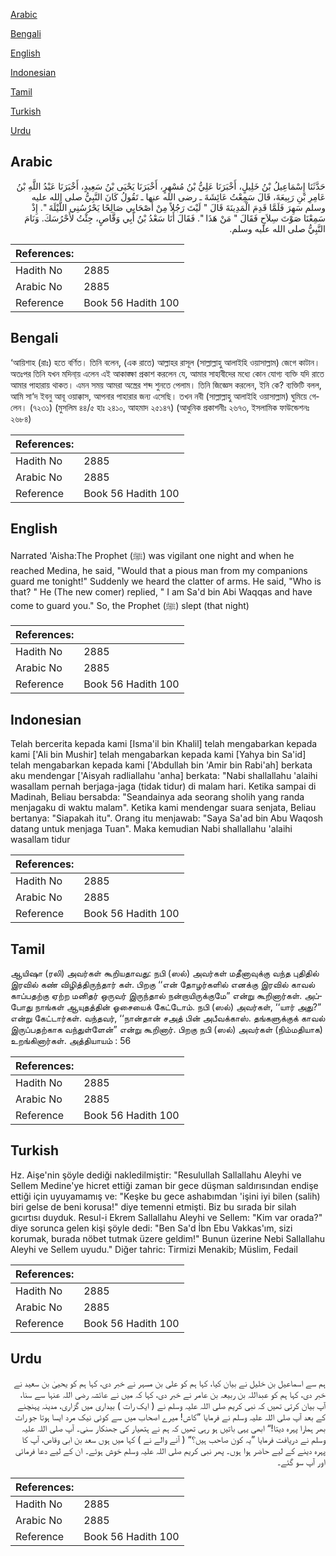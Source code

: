 [Arabic](#arabic)

[Bengali](#bengali)

[English](#english)

[Indonesian](#indonesian)

[Tamil](#tamil)

[Turkish](#turkish)

[Urdu](#urdu)

## Arabic


<div dir="rtl" lang="ar" style={{fontSize:'larger',backgroundColor:'#f8f9fa',padding:20}}>
حَدَّثَنَا إِسْمَاعِيلُ بْنُ خَلِيلٍ، أَخْبَرَنَا عَلِيُّ بْنُ مُسْهِرٍ، أَخْبَرَنَا يَحْيَى بْنُ سَعِيدٍ، أَخْبَرَنَا عَبْدُ اللَّهِ بْنُ عَامِرِ بْنِ رَبِيعَةَ، قَالَ سَمِعْتُ عَائِشَةَ ـ رضى الله عنها ـ تَقُولُ كَانَ النَّبِيُّ صلى الله عليه وسلم سَهِرَ فَلَمَّا قَدِمَ الْمَدِينَةَ قَالَ ‏"‏ لَيْتَ رَجُلاً مِنْ أَصْحَابِي صَالِحًا يَحْرُسُنِي اللَّيْلَةَ ‏"‏‏.‏ إِذْ سَمِعْنَا صَوْتَ سِلاَحٍ فَقَالَ ‏"‏ مَنْ هَذَا ‏"‏‏.‏ فَقَالَ أَنَا سَعْدُ بْنُ أَبِي وَقَّاصٍ، جِئْتُ لأَحْرُسَكَ‏.‏ وَنَامَ النَّبِيُّ صلى الله عليه وسلم‏.‏
</div>
<div style={{backgroundColor:'#f8f9fa',padding:20, marginBottom: 10}}><table> <thead> <tr> <th>References:</th> <th></th> </tr> </thead> <tbody><tr><td>Hadith No</td><td>2885</td></tr><tr><td>Arabic No</td><td>2885</td></tr><tr><td>Reference</td><td>Book 56 Hadith 100</td></tr></tbody></table></div>

## Bengali


<div dir="ltr" lang="bn" style={{fontSize:'larger',backgroundColor:'#f8f9fa',padding:20}}>
‘আয়িশাহ (রাঃ) হতে বর্ণিত। তিনি বলেন, (এক রাতে) আল্লাহর রাসূল (সাল্লাল্লাহু আলাইহি ওয়াসাল্লাম) জেগে কাটান। অতঃপর তিনি যখন মদিনা্য় এলেন এই আকাঙ্ক্ষা প্রকাশ করলেন যে, আমার সাহাবীদের মধ্যে কোন যোগ্য ব্যক্তি যদি রাতে আমার পাহারায় থাকত। এমন সময় আমরা অস্ত্রের শব্দ শুনতে পেলাম। তিনি জিজ্ঞেস করলেন, ইনি কে? ব্যক্তিটি বলল, আমি সা‘দ ইবনু আবূ ওয়াক্কাস, আপনার পাহারার জন্য এসেছি। তখন নবী (সাল্লাল্লাহু আলাইহি ওয়াসাল্লাম) ঘুমিয়ে গেলেন। (৭২৩১) (মুসলিম ৪৪/৫ হাঃ ২৪১০, আহমাদ ২৫১৪৭) (আধুনিক প্রকাশনীঃ ২৬৭৩, ইসলামিক ফাউন্ডেশনঃ ২৬৮৪)
</div>
<div style={{backgroundColor:'#f8f9fa',padding:20, marginBottom: 10}}><table> <thead> <tr> <th>References:</th> <th></th> </tr> </thead> <tbody><tr><td>Hadith No</td><td>2885</td></tr><tr><td>Arabic No</td><td>2885</td></tr><tr><td>Reference</td><td>Book 56 Hadith 100</td></tr></tbody></table></div>

## English


<div dir="ltr" lang="en" style={{fontSize:'larger',backgroundColor:'#f8f9fa',padding:20}}>
Narrated 'Aisha:The Prophet (ﷺ) was vigilant one night and when he reached Medina, he said, "Would that a pious man from my companions guard me tonight!" Suddenly we heard the clatter of arms. He said, "Who is that? " He (The new comer) replied, " I am Sa'd bin Abi Waqqas and have come to guard you." So, the Prophet (ﷺ) slept (that night)
</div>
<div style={{backgroundColor:'#f8f9fa',padding:20, marginBottom: 10}}><table> <thead> <tr> <th>References:</th> <th></th> </tr> </thead> <tbody><tr><td>Hadith No</td><td>2885</td></tr><tr><td>Arabic No</td><td>2885</td></tr><tr><td>Reference</td><td>Book 56 Hadith 100</td></tr></tbody></table></div>

## Indonesian


<div dir="ltr" lang="id" style={{fontSize:'larger',backgroundColor:'#f8f9fa',padding:20}}>
Telah bercerita kepada kami [Isma'il bin Khalil] telah mengabarkan kepada kami ['Ali bin Mushir] telah mengabarkan kepada kami [Yahya bin Sa'id] telah mengabarkan kepada kami ['Abdullah bin 'Amir bin Rabi'ah] berkata aku mendengar ['Aisyah radliallahu 'anha] berkata: "Nabi shallallahu 'alaihi wasallam pernah berjaga-jaga (tidak tidur) di malam hari. Ketika sampai di Madinah, Beliau bersabda: "Seandainya ada seorang sholih yang randa menjagaku di waktu malam". Ketika kami mendengar suara senjata, Beliau bertanya: "Siapakah itu". Orang itu menjawab: "Saya Sa'ad bin Abu Waqosh datang untuk menjaga Tuan". Maka kemudian Nabi shallallahu 'alaihi wasallam tidur
</div>
<div style={{backgroundColor:'#f8f9fa',padding:20, marginBottom: 10}}><table> <thead> <tr> <th>References:</th> <th></th> </tr> </thead> <tbody><tr><td>Hadith No</td><td>2885</td></tr><tr><td>Arabic No</td><td>2885</td></tr><tr><td>Reference</td><td>Book 56 Hadith 100</td></tr></tbody></table></div>

## Tamil


<div dir="ltr" lang="ta" style={{fontSize:'larger',backgroundColor:'#f8f9fa',padding:20}}>
ஆயிஷா (ரலி) அவர்கள் கூறியதாவது: நபி (ஸல்) அவர்கள் மதீனாவுக்கு வந்த புதிதில் இரவில் கண் விழித்திருந்தார் கள். பிறகு ‘‘என் தோழர்களில் எனக்கு இரவில் காவல் காப்பதற்கு ஏற்ற மனிதர் ஒருவர் இருந்தால் நன்றாயிருக்குமே” என்று கூறினார்கள். அப்போது நாங்கள் ஆயுதத்தின் ஓசையைக் கேட்டோம். நபி (ஸல்) அவர்கள், ‘‘யார் அது?” என்று கேட்டார்கள். வந்தவர், ‘‘நான்தான் சஅத் பின் அபீவக்காஸ். தங்களுக்குக் காவல் இருப்பதற்காக வந்துள்ளேன்” என்று கூறினார். பிறகு நபி (ஸல்) அவர்கள் (நிம்மதியாக) உறங்கினார்கள். அத்தியாயம் : 56
</div>
<div style={{backgroundColor:'#f8f9fa',padding:20, marginBottom: 10}}><table> <thead> <tr> <th>References:</th> <th></th> </tr> </thead> <tbody><tr><td>Hadith No</td><td>2885</td></tr><tr><td>Arabic No</td><td>2885</td></tr><tr><td>Reference</td><td>Book 56 Hadith 100</td></tr></tbody></table></div>

## Turkish


<div dir="ltr" lang="tr" style={{fontSize:'larger',backgroundColor:'#f8f9fa',padding:20}}>
Hz. Aişe'nin şöyle dediği nakledilmiştir: "Resulullah Sallallahu Aleyhi ve Sellem Medine'ye hicret ettiği zaman bir gece düşman saldırısından endişe ettiği için uyuyamamış ve: "Keşke bu gece ashabımdan 'işini iyi bilen (salih) biri gelse de beni korusa!" diye temenni etmişti. Biz bu sırada bir silah gıcırtısı duyduk. Resul-i Ekrem Sallallahu Aleyhi ve Sellem: "Kim var orada?" diye sorunca gelen kişi şöyle dedi: "Ben Sa'd İbn Ebu Vakkas'ım, sizi korumak, burada nöbet tutmak üzere geldim!" Bunun üzerine Nebi Sallallahu Aleyhi ve Sellem uyudu." Diğer tahric: Tirmizi Menakib; Müslim, Fedail
</div>
<div style={{backgroundColor:'#f8f9fa',padding:20, marginBottom: 10}}><table> <thead> <tr> <th>References:</th> <th></th> </tr> </thead> <tbody><tr><td>Hadith No</td><td>2885</td></tr><tr><td>Arabic No</td><td>2885</td></tr><tr><td>Reference</td><td>Book 56 Hadith 100</td></tr></tbody></table></div>

## Urdu


<div dir="rtl" lang="ur" style={{fontSize:'larger',backgroundColor:'#f8f9fa',padding:20}}>
ہم سے اسماعیل بن خلیل نے بیان کیا، کہا ہم کو علی بن مسہر نے خبر دی، کہا ہم کو یحییٰ بن سعید نے خبر دی، کہا ہم کو عبداللہ بن ربیعہ بن عامر نے خبر دی، کہا کہ میں نے عائشہ رضی اللہ عنہا سے سنا، آپ بیان کرتی تھیں کہ نبی کریم صلی اللہ علیہ وسلم نے ( ایک رات ) بیداری میں گزاری، مدینہ پہنچنے کے بعد آپ صلی اللہ علیہ وسلم نے فرمایا ”کاش! میرے اصحاب میں سے کوئی نیک مرد ایسا ہوتا جو رات بھر ہمارا پہرہ دیتا!“ ابھی یہی باتیں ہو رہی تھیں کہ ہم نے ہتھیار کی جھنکار سنی۔ آپ صلی اللہ علیہ وسلم نے دریافت فرمایا ”یہ کون صاحب ہیں؟“ ( آنے والے نے ) کہا میں ہوں سعد بن ابی وقاص، آپ کا پہرہ دینے کے لیے حاضر ہوا ہوں۔ پھر نبی کریم صلی اللہ علیہ وسلم خوش ہوئے۔ ان کے لیے دعا فرمائی اور آپ سو گئے۔
</div>
<div style={{backgroundColor:'#f8f9fa',padding:20, marginBottom: 10}}><table> <thead> <tr> <th>References:</th> <th></th> </tr> </thead> <tbody><tr><td>Hadith No</td><td>2885</td></tr><tr><td>Arabic No</td><td>2885</td></tr><tr><td>Reference</td><td>Book 56 Hadith 100</td></tr></tbody></table></div>